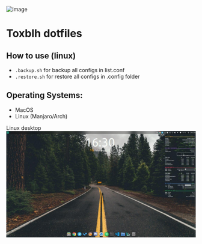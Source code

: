 ![image](https://user-images.githubusercontent.com/2198153/90152074-50899380-dd7f-11ea-9fba-ce4fdfea7929.png)
# Toxblh dotfiles

## How to use (linux)
- `.backup.sh` for backup all configs in list.conf
- `.restore.sh` for restore all configs in .config folder

## Operating Systems:
- MacOS
- Linux (Manjaro/Arch)

Linux desktop
![](assets/low-res.jpg)
